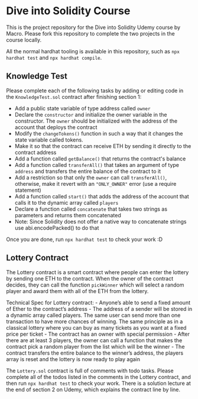 # Dive into Solidity Course

This is the project repository for the Dive into Solidity Udemy course by Macro. 
Please fork this repository to complete the two projects in the course locally. 

All the normal hardhat tooling is available in this repository, such as `npx hardhat test` and `npx hardhat compile`.

## Knowledge Test

Please complete each of the following tasks by adding or editing code in the `KnowledgeTest.sol` contract after finishing section 1:

- Add a public state variable of type address called `owner`
- Declare the `constructor` and initialize the owner variable in the constructor. The `owner` should be initialized with the address of the account that deploys the contract
- Modify the `changeTokens()` function in such a way that it changes the state variable called tokens.
- Make it so that the contract can receive ETH by sending it directly to the contract address
- Add a function called `getBalance()` that returns the contract's balance
- Add a function called `transferAll()` that takes an argument of type `address` and transfers the entire balance of the contract to it
- Add a restriction so that only the `owner` can call `transferAll()`, otherwise, make it revert with an `"ONLY_OWNER"` error (use a require statement)
- Add a function called `start()` that adds the address of the account that calls it to the dynamic array called `players`
- Declare a function called `concatenate` that takes two strings as parameters and returns them concatenated
- Note: Since Solidity does not offer a native way to concatenate strings use abi.encodePacked() to do that

Once you are done, run `npx hardhat test` to check your work :D

## Lottery Contract

The Lottery contract is a smart contract where people can enter the lottery by sending one ETH to the contract. When the owner of the contract decides, they can call the function `pickWinner` which will select a random player and award them with all of the ETH from the lottery.

Technical Spec for Lottery contract: 
    - Anyone’s able to send a fixed amount of Ether to the contract’s address
    - The address of a sender will be stored in a dynamic array called players. The same user can send more than one transaction to have more chances of winning. The same principle as in a classical lottery where you can buy as many tickets as you want at a fixed price per ticket
    - The contract has an owner with special permission
    - After there are at least 3 players, the owner can call a function that makes the contract pick a random player from the list which will be the winner 
    - The contract transfers the entire balance to the winner’s address, the players array is reset and the lottery is now ready to play again


The `Lottery.sol` contract is full of comments with todo tasks. 
Please complete all of the todos listed in the comments in the Lottery contract, and then run `npx hardhat test` to check your work. 
There is a solution lecture at the end of section 2 on Udemy, which explains the contract line by line.